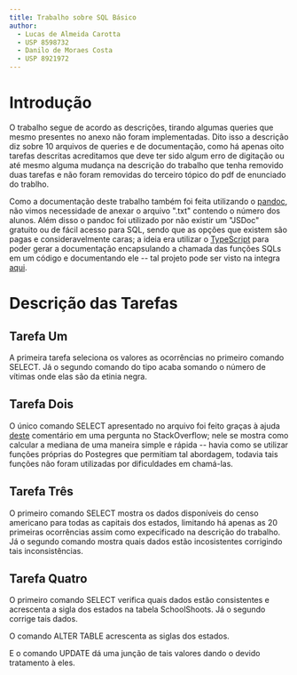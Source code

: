 ```yaml
---
title: Trabalho sobre SQL Básico
author:
  - Lucas de Almeida Carotta
  - USP 8598732
  - Danilo de Moraes Costa
  - USP 8921972
---
```


# Introdução
O trabalho segue de acordo as descrições, tirando algumas queries que mesmo presentes no anexo não foram implementadas. Dito isso a descrição diz sobre 10 arquivos de queries e de documentação, como há apenas oito tarefas descritas acreditamos que deve ter sido algum erro de digitação ou até mesmo alguma mudança na descrição do trabalho que tenha removido duas tarefas e não foram removidas do terceiro tópico do pdf de enunciado do trablho.

Como a documentação deste trabalho também foi feita utilizando o [pandoc](https://pandoc.org/), não vimos necessidade de anexar o arquivo ".txt" contendo o número dos alunos. Além disso o pandoc foi utilizado por não existir um "JSDoc" gratuito ou de fácil acesso para SQL, sendo que as opções que existem são pagas e consideravelmente caras; a ideia era utilizar o [TypeScript](https://www.typescriptlang.org/) para poder gerar a documentação encapsulando a chamada das funções SQLs em um código e documentando ele -- tal projeto pode ser visto na integra [aqui](https://github.com/Fazendaaa/SchoolShootings).

# Descrição das Tarefas
## Tarefa Um
A primeira tarefa seleciona os valores as ocorrências no primeiro comando SELECT. Já o segundo comando do tipo acaba somando o número de vítimas onde elas são da etinia negra.

## Tarefa Dois
O único comando SELECT apresentado no arquivo foi feito graças à ajuda [deste](https://stackoverflow.com/a/40317116/7092954) comentário em uma pergunta no StackOverflow; nele se mostra como calcular a mediana de uma maneira simple e rápida -- havia como se utilizar funções próprias do Postegres que permitiam tal abordagem, todavia tais funções não foram utilizadas por dificuldades em chamá-las.

## Tarefa Três
O primeiro comando SELECT mostra os dados disponíveis do censo americano para todas as capitais dos estados, limitando há apenas as 20 primeiras ocorrências assim como expecificado na descrição do trabalho. Já o segundo comando mostra quais dados estão incosistentes corrigindo tais inconsistências.

## Tarefa Quatro
O primeiro comando SELECT verifica quais dados estão consistentes e acrescenta a sigla dos estados na tabela SchoolShoots. Já o segundo corrige tais dados.

O comando ALTER TABLE acrescenta as siglas dos estados.

E o comando UPDATE dá uma junção de tais valores dando o devido tratamento à eles.

